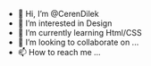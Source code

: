 - 👋 Hi, I’m @CerenDilek
- 👀 I’m interested in Design
- 🌱 I’m currently learning Html/CSS
- 💞️ I’m looking to collaborate on ...
- 📫 How to reach me ...

<!---
CerenDilek101/CerenDilek101 is a ✨ special ✨ repository because its `README.md` (this file) appears on your GitHub profile.
You can click the Preview link to take a look at your changes.
--->
